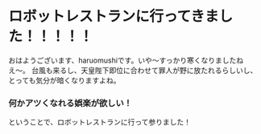 # ロボットレストランに行ってきました！！！！！

おはようございます、haruomushiです。いや〜すっかり寒くなりましたねえ〜。
台風も来るし、天皇陛下即位に合わせて罪人が野に放たれるらしいし、とっても気分が暗くなりますよね。

### 何かアツくなれる娯楽が欲しい！






ということで、ロボットレストランに行って参りました！
